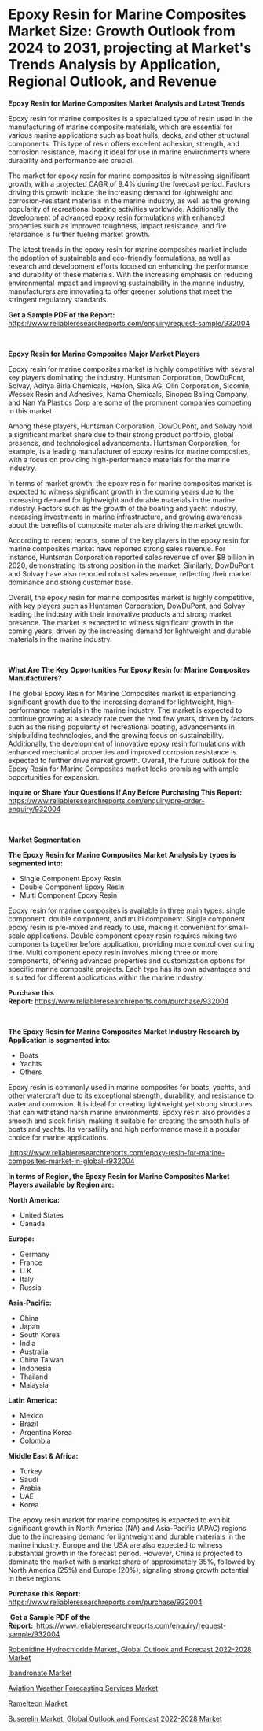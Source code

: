 <p><h1>Epoxy Resin for Marine Composites Market Size: Growth Outlook from 2024 to 2031, projecting at Market's Trends Analysis by Application, Regional Outlook, and Revenue</h1></p><p><strong>Epoxy Resin for Marine Composites Market Analysis and Latest Trends</strong></p>
<p><p>Epoxy resin for marine composites is a specialized type of resin used in the manufacturing of marine composite materials, which are essential for various marine applications such as boat hulls, decks, and other structural components. This type of resin offers excellent adhesion, strength, and corrosion resistance, making it ideal for use in marine environments where durability and performance are crucial.</p><p>The market for epoxy resin for marine composites is witnessing significant growth, with a projected CAGR of 9.4% during the forecast period. Factors driving this growth include the increasing demand for lightweight and corrosion-resistant materials in the marine industry, as well as the growing popularity of recreational boating activities worldwide. Additionally, the development of advanced epoxy resin formulations with enhanced properties such as improved toughness, impact resistance, and fire retardance is further fueling market growth.</p><p>The latest trends in the epoxy resin for marine composites market include the adoption of sustainable and eco-friendly formulations, as well as research and development efforts focused on enhancing the performance and durability of these materials. With the increasing emphasis on reducing environmental impact and improving sustainability in the marine industry, manufacturers are innovating to offer greener solutions that meet the stringent regulatory standards.</p></p>
<p><strong>Get a Sample PDF of the Report:&nbsp;</strong> <a href="https://www.reliableresearchreports.com/enquiry/request-sample/932004">https://www.reliableresearchreports.com/enquiry/request-sample/932004</a></p>
<p>&nbsp;</p>
<p><strong>Epoxy Resin for Marine Composites Major Market Players</strong></p>
<p><p>Epoxy resin for marine composites market is highly competitive with several key players dominating the industry. Huntsman Corporation, DowDuPont, Solvay, Aditya Birla Chemicals, Hexion, Sika AG, Olin Corporation, Sicomin, Wessex Resin and Adhesives, Nama Chemicals, Sinopec Baling Company, and Nan Ya Plastics Corp are some of the prominent companies competing in this market.</p><p>Among these players, Huntsman Corporation, DowDuPont, and Solvay hold a significant market share due to their strong product portfolio, global presence, and technological advancements. Huntsman Corporation, for example, is a leading manufacturer of epoxy resins for marine composites, with a focus on providing high-performance materials for the marine industry.</p><p>In terms of market growth, the epoxy resin for marine composites market is expected to witness significant growth in the coming years due to the increasing demand for lightweight and durable materials in the marine industry. Factors such as the growth of the boating and yacht industry, increasing investments in marine infrastructure, and growing awareness about the benefits of composite materials are driving the market growth.</p><p>According to recent reports, some of the key players in the epoxy resin for marine composites market have reported strong sales revenue. For instance, Huntsman Corporation reported sales revenue of over $8 billion in 2020, demonstrating its strong position in the market. Similarly, DowDuPont and Solvay have also reported robust sales revenue, reflecting their market dominance and strong customer base.</p><p>Overall, the epoxy resin for marine composites market is highly competitive, with key players such as Huntsman Corporation, DowDuPont, and Solvay leading the industry with their innovative products and strong market presence. The market is expected to witness significant growth in the coming years, driven by the increasing demand for lightweight and durable materials in the marine industry.</p></p>
<p>&nbsp;</p>
<p><strong>What Are The Key Opportunities For Epoxy Resin for Marine Composites Manufacturers?</strong></p>
<p><p>The global Epoxy Resin for Marine Composites market is experiencing significant growth due to the increasing demand for lightweight, high-performance materials in the marine industry. The market is expected to continue growing at a steady rate over the next few years, driven by factors such as the rising popularity of recreational boating, advancements in shipbuilding technologies, and the growing focus on sustainability. Additionally, the development of innovative epoxy resin formulations with enhanced mechanical properties and improved corrosion resistance is expected to further drive market growth. Overall, the future outlook for the Epoxy Resin for Marine Composites market looks promising with ample opportunities for expansion.</p></p>
<p><strong>Inquire or Share Your Questions If Any Before Purchasing This Report:</strong> <a href="https://www.reliableresearchreports.com/enquiry/pre-order-enquiry/932004">https://www.reliableresearchreports.com/enquiry/pre-order-enquiry/932004</a></p>
<p>&nbsp;</p>
<p><strong>Market Segmentation</strong></p>
<p><strong>The Epoxy Resin for Marine Composites Market Analysis by types is segmented into:</strong></p>
<p><ul><li>Single Component Epoxy Resin</li><li>Double Component Epoxy Resin</li><li>Multi Component Epoxy Resin</li></ul></p>
<p><p>Epoxy resin for marine composites is available in three main types: single component, double component, and multi component. Single component epoxy resin is pre-mixed and ready to use, making it convenient for small-scale applications. Double component epoxy resin requires mixing two components together before application, providing more control over curing time. Multi component epoxy resin involves mixing three or more components, offering advanced properties and customization options for specific marine composite projects. Each type has its own advantages and is suited for different applications within the marine industry.</p></p>
<p><strong>Purchase this Report:&nbsp;</strong><a href="https://www.reliableresearchreports.com/purchase/932004">https://www.reliableresearchreports.com/purchase/932004</a></p>
<p>&nbsp;</p>
<p><strong>The Epoxy Resin for Marine Composites Market Industry Research by Application is segmented into:</strong></p>
<p><ul><li>Boats</li><li>Yachts</li><li>Others</li></ul></p>
<p><p>Epoxy resin is commonly used in marine composites for boats, yachts, and other watercraft due to its exceptional strength, durability, and resistance to water and corrosion. It is ideal for creating lightweight yet strong structures that can withstand harsh marine environments. Epoxy resin also provides a smooth and sleek finish, making it suitable for creating the smooth hulls of boats and yachts. Its versatility and high performance make it a popular choice for marine applications.</p></p>
<p><a href="https://www.reliableresearchreports.com/epoxy-resin-for-marine-composites-market-in-global-r932004">&nbsp;https://www.reliableresearchreports.com/epoxy-resin-for-marine-composites-market-in-global-r932004</a></p>
<p><strong>In terms of Region, the Epoxy Resin for Marine Composites Market Players available by Region are:</strong></p>
<p>
    <p> <strong> North America: </strong>
        <ul>
            <li>United States</li>
            <li>Canada</li>
        </ul>
        </p> 
    <p> <strong> Europe: </strong>
        <ul>
            <li>Germany</li>
            <li>France</li>
            <li>U.K.</li>
            <li>Italy</li>
            <li>Russia</li>
        </ul>
        </p> 
    <p> <strong> Asia-Pacific: </strong>
        <ul>
            <li>China</li>
            <li>Japan</li>
            <li>South Korea</li>
            <li>India</li>
            <li>Australia</li>
            <li>China Taiwan</li>
            <li>Indonesia</li>
            <li>Thailand</li>
            <li>Malaysia</li>
        </ul>
        </p> 
    <p> <strong> Latin America: </strong>
        <ul>
            <li>Mexico</li>
            <li>Brazil</li>
            <li>Argentina Korea</li>
            <li>Colombia</li>
        </ul>
        </p> 
    <p> <strong> Middle East & Africa: </strong>
        <ul>
            <li>Turkey</li>
            <li>Saudi</li>
            <li>Arabia</li>
            <li>UAE</li>
            <li>Korea</li>
        </ul>
    </p>
    </p>
<p><p>The epoxy resin market for marine composites is expected to exhibit significant growth in North America (NA) and Asia-Pacific (APAC) regions due to the increasing demand for lightweight and durable materials in the marine industry. Europe and the USA are also expected to witness substantial growth in the forecast period. However, China is projected to dominate the market with a market share of approximately 35%, followed by North America (25%) and Europe (20%), signaling strong growth potential in these regions.</p></p>
<p><strong>Purchase this Report: </strong><a href="https://www.reliableresearchreports.com/purchase/932004">https://www.reliableresearchreports.com/purchase/932004</a></p>
<p>&nbsp;<strong>Get a Sample PDF of the Report:&nbsp;&nbsp;</strong><a href="https://www.reliableresearchreports.com/enquiry/request-sample/932004">https://www.reliableresearchreports.com/enquiry/request-sample/932004</a></p>
<p><strong></strong></p>
<p><p><a href="https://issuu.com/reportprime-2/docs/robenidine-hydrochloride-market-glo_a056bb55fa2e72">Robenidine Hydrochloride Market, Global Outlook and Forecast 2022-2028 Market</a></p><p><a href="https://medium.com/@jsksk366/global-ibandronate-market-opportunities-and-forecast-for-period-from-2024-to-2031-0448a5eaaed3">Ibandronate Market</a></p><p><a href="https://github.com/elizabethdagraca/Market-Research-Report-List-4/blob/main/aviation-weather-forecasting-services-market.md">Aviation Weather Forecasting Services Market</a></p><p><a href="https://medium.com/@jsksk366/ramelteon-market-size-share-trends-analysis-report-by-product-rozerem-generic-and-segment-3f159cb42528">Ramelteon Market</a></p><p><a href="https://issuu.com/reportprime-2/docs/buserelin-market-global-outlook-and_8a1ff61f3e823b">Buserelin Market, Global Outlook and Forecast 2022-2028 Market</a></p></p>
